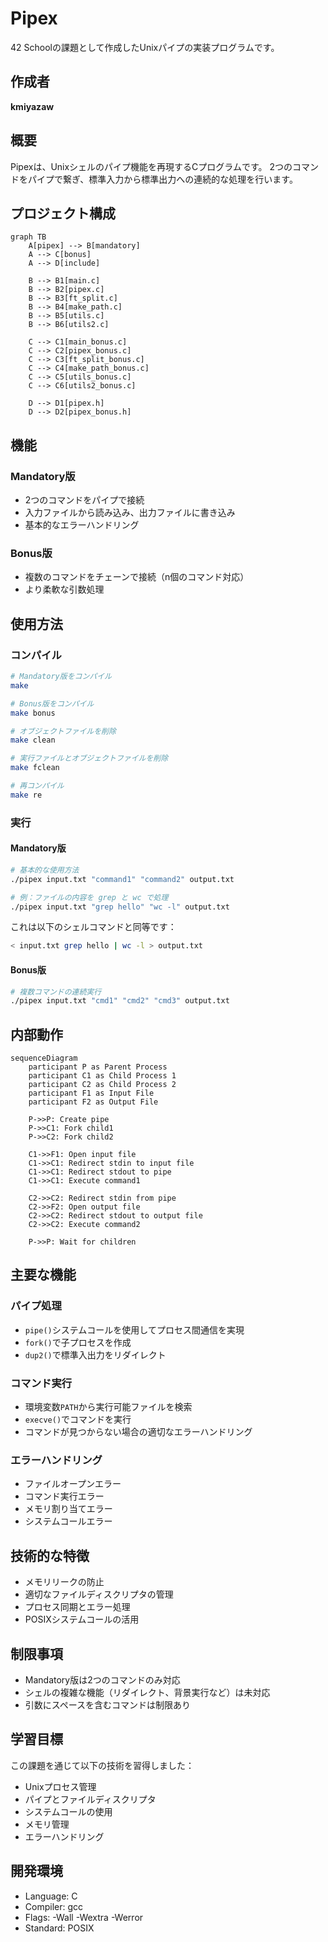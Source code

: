 # Pipex

42 Schoolの課題として作成したUnixパイプの実装プログラムです。

## 作成者

**kmiyazaw**

## 概要

Pipexは、Unixシェルのパイプ機能を再現するCプログラムです。
2つのコマンドをパイプで繋ぎ、標準入力から標準出力への連続的な処理を行います。

## プロジェクト構成

```mermaid
graph TB
    A[pipex] --> B[mandatory]
    A --> C[bonus]
    A --> D[include]
    
    B --> B1[main.c]
    B --> B2[pipex.c]
    B --> B3[ft_split.c]
    B --> B4[make_path.c]
    B --> B5[utils.c]
    B --> B6[utils2.c]
    
    C --> C1[main_bonus.c]
    C --> C2[pipex_bonus.c]
    C --> C3[ft_split_bonus.c]
    C --> C4[make_path_bonus.c]
    C --> C5[utils_bonus.c]
    C --> C6[utils2_bonus.c]
    
    D --> D1[pipex.h]
    D --> D2[pipex_bonus.h]
```

## 機能

### Mandatory版
- 2つのコマンドをパイプで接続
- 入力ファイルから読み込み、出力ファイルに書き込み
- 基本的なエラーハンドリング

### Bonus版
- 複数のコマンドをチェーンで接続（n個のコマンド対応）
- より柔軟な引数処理

## 使用方法

### コンパイル

```bash
# Mandatory版をコンパイル
make

# Bonus版をコンパイル
make bonus

# オブジェクトファイルを削除
make clean

# 実行ファイルとオブジェクトファイルを削除
make fclean

# 再コンパイル
make re
```

### 実行

#### Mandatory版
```bash
# 基本的な使用方法
./pipex input.txt "command1" "command2" output.txt

# 例：ファイルの内容を grep と wc で処理
./pipex input.txt "grep hello" "wc -l" output.txt
```

これは以下のシェルコマンドと同等です：
```bash
< input.txt grep hello | wc -l > output.txt
```

#### Bonus版
```bash
# 複数コマンドの連続実行
./pipex input.txt "cmd1" "cmd2" "cmd3" output.txt
```

## 内部動作

```mermaid
sequenceDiagram
    participant P as Parent Process
    participant C1 as Child Process 1
    participant C2 as Child Process 2
    participant F1 as Input File
    participant F2 as Output File
    
    P->>P: Create pipe
    P->>C1: Fork child1
    P->>C2: Fork child2
    
    C1->>F1: Open input file
    C1->>C1: Redirect stdin to input file
    C1->>C1: Redirect stdout to pipe
    C1->>C1: Execute command1
    
    C2->>C2: Redirect stdin from pipe
    C2->>F2: Open output file
    C2->>C2: Redirect stdout to output file
    C2->>C2: Execute command2
    
    P->>P: Wait for children
```

## 主要な機能

### パイプ処理
- `pipe()`システムコールを使用してプロセス間通信を実現
- `fork()`で子プロセスを作成
- `dup2()`で標準入出力をリダイレクト

### コマンド実行
- 環境変数`PATH`から実行可能ファイルを検索
- `execve()`でコマンドを実行
- コマンドが見つからない場合の適切なエラーハンドリング

### エラーハンドリング
- ファイルオープンエラー
- コマンド実行エラー
- メモリ割り当てエラー
- システムコールエラー

## 技術的な特徴

- メモリリークの防止
- 適切なファイルディスクリプタの管理
- プロセス同期とエラー処理
- POSIXシステムコールの活用

## 制限事項

- Mandatory版は2つのコマンドのみ対応
- シェルの複雑な機能（リダイレクト、背景実行など）は未対応
- 引数にスペースを含むコマンドは制限あり

## 学習目標

この課題を通じて以下の技術を習得しました：

- Unixプロセス管理
- パイプとファイルディスクリプタ
- システムコールの使用
- メモリ管理
- エラーハンドリング

## 開発環境

- Language: C
- Compiler: gcc
- Flags: -Wall -Wextra -Werror
- Standard: POSIX
